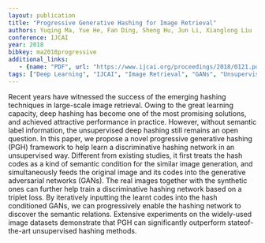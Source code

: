 ```yaml
---
layout: publication
title: "Progressive Generative Hashing for Image Retrieval"
authors: Yuqing Ma, Yue He, Fan Ding, Sheng Hu, Jun Li, Xianglong Liu
conference: IJCAI
year: 2018
bibkey: ma2018progressive
additional_links:
   - {name: "PDF", url: "https://www.ijcai.org/proceedings/2018/0121.pdf"}
tags: ["Deep Learning", "IJCAI", "Image Retrieval", "GANs", "Unsupervised"]
---
```

Recent years have witnessed the success of the emerging hashing techniques in large-scale image
retrieval. Owing to the great learning capacity,
deep hashing has become one of the most promising solutions, and achieved attractive performance
in practice. However, without semantic label information, the unsupervised deep hashing still remains
an open question. In this paper, we propose a novel
progressive generative hashing (PGH) framework
to help learn a discriminative hashing network in an
unsupervised way. Different from existing studies,
it first treats the hash codes as a kind of semantic
condition for the similar image generation, and simultaneously feeds the original image and its codes
into the generative adversarial networks (GANs).
The real images together with the synthetic ones
can further help train a discriminative hashing network based on a triplet loss. By iteratively inputting
the learnt codes into the hash conditioned GANs, we can progressively enable the hashing network
to discover the semantic relations. Extensive experiments on the widely-used image datasets demonstrate that PGH can significantly outperform stateof-the-art unsupervised hashing methods.
